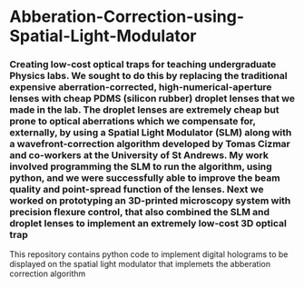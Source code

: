 # Abberation-Correction-using-Spatial-Light-Modulator
### Creating low-cost optical traps for teaching undergraduate Physics labs. We sought to do this by replacing the traditional expensive aberration-corrected, high-numerical-aperture lenses with cheap PDMS (silicon rubber) droplet lenses that we made in the lab. The droplet lenses are extremely cheap but prone to optical aberrations which we compensate for, externally, by using a Spatial Light Modulator (SLM) along with a wavefront-correction algorithm developed by Tomas Cizmar and co-workers at the University of St Andrews. My work involved programming the SLM to run the algorithm, using python, and we were successfully able to improve the beam quality and point-spread function of the lenses. Next we worked on prototyping an 3D-printed microscopy system with precision flexure control, that also combined the SLM and droplet lenses to implement an extremely low-cost 3D optical trap

This repository contains python code to implement digital holograms to be displayed on the spatial light modulator that implemets the abberation correction algorithm
